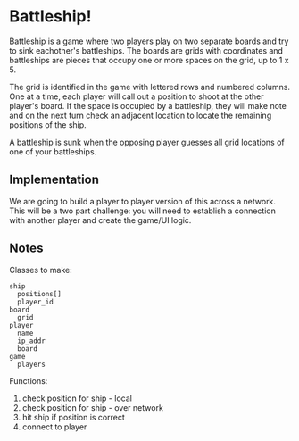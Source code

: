 # Battleship!

Battleship is a game where two players play on two separate boards and try to sink eachother's battleships. The boards are grids with coordinates and battleships are pieces that occupy one or more spaces on the grid, up to 1 x 5.

The grid is identified in the game with lettered rows and numbered columns. One at a time, each player will call out a position to shoot at the other player's board. If the space is occupied by a battleship, they will make note and on the next turn check an adjacent location to locate the remaining positions of the ship.

A battleship is sunk when the opposing player guesses all grid locations of one of your battleships.

## Implementation

We are going to build a player to player version of this across a network. This will be a two part challenge: you will need to establish a connection with another player and create the game/UI logic.


## Notes


Classes to make:

```
ship
  positions[]
  player_id
board
  grid
player
  name
  ip_addr
  board
game
  players
```

Functions:

1. check position for ship - local
1. check position for ship - over network
1. hit ship if position is correct
1. connect to player
